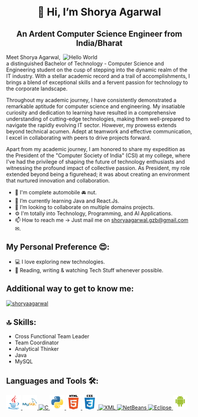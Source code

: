 <h1 align="center"> 👋 Hi, I’m Shorya Agarwal </h1>
<h2 align="center"> An Ardent Computer Science Engineer from India/Bharat </h2>


<img align="right" alt="Hello World" width="350" src="https://camo.githubusercontent.com/d8a7b68700e343761bb04aee7c848aade21227cdae9e9ce9f1dac0d7c88df23d/68747470733a2f2f63646e612e61727473746174696f6e2e636f6d2f702f6173736574732f696d616765732f696d616765732f3033352f3639332f3635362f6f726967696e616c2f6777796e6574682d62616c7563696f2d68656c6c6f2d776f726c642e6769663f31363135363432383737">

<p align= ”justify” >
Meet Shorya Agarwal, a distinguished Bachelor of Technology - Computer Science and Engineering student on the cusp of stepping into the dynamic realm of the IT industry. With a stellar academic record and a trail of accomplishments, I brings a blend of exceptional skills and a fervent passion for technology to the corporate landscape.

Throughout my academic journey, I have consistently demonstrated a remarkable aptitude for computer science and engineering. My insatiable curiosity and dedication to learning have resulted in a comprehensive understanding of cutting-edge technologies, making them well-prepared to navigate the rapidly evolving IT sector. However, my prowess extends beyond technical acumen. Adept at teamwork and effective communication, I excel in collaborating with peers to drive projects forward.

Apart from my academic journey, I am honored to share my expedition as the President of the "Computer Society of India" (CSI) at my college, where I've had the privilege of shaping the future of technology enthusiasts and witnessing the profound impact of collective passion. As President, my role extended beyond being a figurehead; it was about creating an environment that nurtured innovation and collaboration.
</p>

- 👀 I'm complete automobile 🚘 nut.
- 🌱 I’m currently learning Java and React.Js.
- 💞️ I’m looking to collaborate on multiple domains projects.	
- ⚙  I'm totally into Technology, Programming, and AI Applications.
- 📫 How to reach me -> Just mail me on shoryaagarwal.gzb@gmail.com ✉.


<h2 align="left">My Personal Preference 😍:</h2>

- 💻 I love exploring new technologies.
- 📰 Reading, writing & watching Tech Stuff whenever possible.

<h2 align="left">Additional way to get to know me:</h2>
<!--<p align="left">
<a href="https://www.linkedin.com/in/shorya-agarwal-gzb/" target="blank"><img align="center" src="https://raw.githubusercontent.com/rahuldkjain/github-profile-readme-generator/master/src/images/icons/Social/linked-in-alt.svg" alt="shoryaagarwal" height="30" width="40" /></a>
</p>-->
<p align="left">
<a href="https://www.linkedin.com/in/shorya-agarwal-gzb/" target="blank"><img align="center" src="
https://img.shields.io/badge/-LinkedIn-0e76a8?style=flat-square&logo=Linkedin&logoColor=white" alt="shoryaagarwal" height="30" width="40" /></a>
</p>


<h2 align="left"> 🔝 Skills:</h2>

- Cross Functional Team Leader
- Team Coordinator
- Analytical Thinker
- Java
- MySQL 


<h2 align="left">Languages and Tools 🛠:</h2>
<p align="left">       
<a href="https://en.wikipedia.org/wiki/Java_(programming_language)" target="blank" rel="noreferrer"> <img src="https://raw.githubusercontent.com/devicons/devicon/master/icons/java/java-original.svg" alt="Java" width="40" height="40"/> </a>       
<a href="https://en.wikipedia.org/wiki/MySQL" target="blank" rel="noreferrer"> <img src="https://raw.githubusercontent.com/devicons/devicon/master/icons/mysql/mysql-original-wordmark.svg" alt="MySQL" width="40" height="40"/> </a>
<a href="https://en.wikipedia.org/wiki/The_C_Programming_Language" target="blank" rel="noreferrer"> <img src="https://encrypted-tbn0.gstatic.com/images?q=tbn:ANd9GcTSnrldbyGlZhCuDZX-FR2_hhlNpR70nPnuzw&usqp=CAU" alt="C" width="40" height="40"/> </a>
<a href="https://en.wikipedia.org/wiki/Python_(programming_language)" target="blank" rel="noreferrer"> <img src="https://raw.githubusercontent.com/devicons/devicon/master/icons/python/python-original.svg" alt="Python" width="40" height="40"/> </a> 
<a href="https://en.wikipedia.org/wiki/HTML5" target="blank" rel="noreferrer"> <img src="https://raw.githubusercontent.com/devicons/devicon/master/icons/html5/html5-original-wordmark.svg" alt="HTML5" width="40" height="40"/> </a> 
<a href="https://en.wikipedia.org/wiki/CSS" target="blank" rel="noreferrer"> <img src="https://raw.githubusercontent.com/devicons/devicon/master/icons/css3/css3-original-wordmark.svg" alt="CSS3" width="40" height="40"/> </a> 
<a href="https://en.wikipedia.org/wiki/XML" target="blank" rel="noreferrer"> <img src="https://upload.wikimedia.org/wikipedia/commons/thumb/2/2d/Extensible_Markup_Language_%28XML%29_logo.svg/330px-Extensible_Markup_Language_%28XML%29_logo.svg.png" alt="XML" width="40" height="40"/> </a>
<a href="https://en.wikipedia.org/wiki/NetBeans" target="blank" rel="noreferrer"> <img src="https://encrypted-tbn0.gstatic.com/images?q=tbn:ANd9GcReSNrxSc0NRmuzsZBqiU21vX0vhAo0RhK3KA&usqp=CAU" alt="NetBeans" width="60" height="40"/> </a>
<a href="https://en.wikipedia.org/wiki/Eclipse_(software)" target="blank" rel="noreferrer"> <img src="https://encrypted-tbn0.gstatic.com/images?q=tbn:ANd9GcQwLBG38lc1LThPp3dmpR6jzD_Z_JhF2qGqrQ&usqp=CAU" alt="Eclipse" width="40" height="40"/> </a>
<a href="https://en.wikipedia.org/wiki/Android_Studio" target="_blank" rel="noreferrer"> <img src="https://raw.githubusercontent.com/devicons/devicon/master/icons/android/android-original-wordmark.svg" alt="android" width="40" height="40"/> </a> 

<!---
ShoryaAgarwal/ShoryaAgarwal is a ✨ special ✨ repository because its `README.md` (this file) appears on your GitHub profile.
You can click the Preview link to take a look at your changes.
--->
